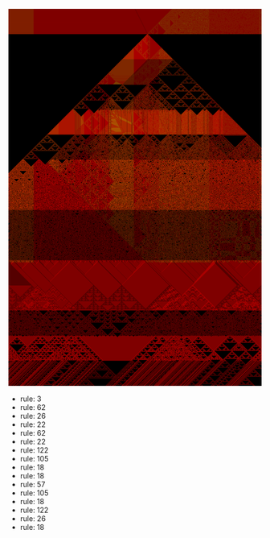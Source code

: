 ![photo](./output.png) 
 * rule: 3
* rule: 62
* rule: 26
* rule: 22
* rule: 62
* rule: 22
* rule: 122
* rule: 105
* rule: 18
* rule: 18
* rule: 57
* rule: 105
* rule: 18
* rule: 122
* rule: 26
* rule: 18
